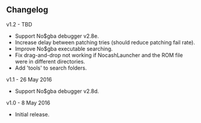 Changelog
---------
v1.2 - TBD

* Support No$gba debugger v2.8e.
* Increase delay between patching tries (should reduce patching fail rate).
* Improve No$gba executable searching.
* Fix drag-and-drop not working if NocashLauncher and the ROM file were in different directories.
* Add 'tools' to search folders.


v1.1 - 26 May 2016

* Support No$gba debugger v2.8d.


v1.0 - 8 May 2016

* Initial release.
